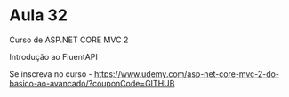 # Aula 32

Curso de ASP.NET CORE MVC 2

Introdução ao FluentAPI

Se inscreva no curso - https://www.udemy.com/asp-net-core-mvc-2-do-basico-ao-avancado/?couponCode=GITHUB
